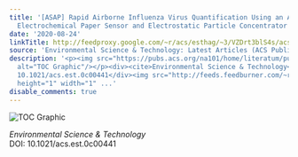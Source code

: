 ```yaml
---
title: '[ASAP] Rapid Airborne Influenza Virus Quantification Using an Antibody-Based
  Electrochemical Paper Sensor and Electrostatic Particle Concentrator'
date: '2020-08-24'
linkTitle: http://feedproxy.google.com/~r/acs/esthag/~3/VZDrt3blS4s/acs.est.0c00441
source: 'Environmental Science & Technology: Latest Articles (ACS Publications)'
description: '<p><img src="https://pubs.acs.org/na101/home/literatum/publisher/achs/journals/content/esthag/0/esthag.ahead-of-print/acs.est.0c00441/20200824/images/medium/es0c00441_0008.gif"
  alt="TOC Graphic"/></p><div><cite>Environmental Science & Technology</cite></div><div>DOI:
  10.1021/acs.est.0c00441</div><img src="http://feeds.feedburner.com/~r/acs/esthag/~4/VZDrt3blS4s"
  height="1" width="1" ...'
disable_comments: true
---
```

<p><img src="https://pubs.acs.org/na101/home/literatum/publisher/achs/journals/content/esthag/0/esthag.ahead-of-print/acs.est.0c00441/20200824/images/medium/es0c00441_0008.gif" alt="TOC Graphic"/></p><div><cite>Environmental Science & Technology</cite></div><div>DOI: 10.1021/acs.est.0c00441</div><img src="http://feeds.feedburner.com/~r/acs/esthag/~4/VZDrt3blS4s" height="1" width="1" ...